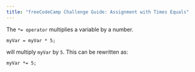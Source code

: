 ```yaml
---
title: "freeCodeCamp Challenge Guide: Assignment with Times Equals"
---
```


The `*= operator` multiplies a variable by a number.

    myVar = myVar * 5;

will multiply `myVar` by `5`. This can be rewritten as:

    myVar *= 5;
